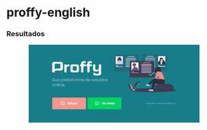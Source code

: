 # proffy-english
### Resultados

<p align="center">
  <img alt="Results1" title="proffy" src=".github/landing_web.png" width="400px"/>
</p>
